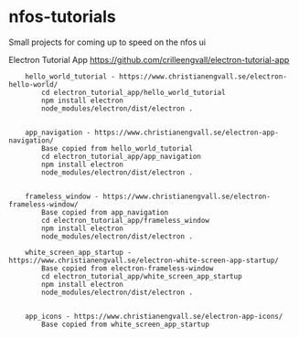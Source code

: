 # nfos-tutorials
Small projects for coming up to speed on the nfos ui

Electron Tutorial App
	https://github.com/crilleengvall/electron-tutorial-app

		hello_world_tutorial - https://www.christianengvall.se/electron-hello-world/
			cd electron_tutorial_app/hello_world_tutorial
			npm install electron
			node_modules/electron/dist/electron .


		app_navigation - https://www.christianengvall.se/electron-app-navigation/
			Base copied from hello_world_tutorial
			cd electron_tutorial_app/app_navigation
			npm install electron
			node_modules/electron/dist/electron .


		frameless_window - https://www.christianengvall.se/electron-frameless-window/
			Base copied from app_navigation
			cd electron_tutorial_app/frameless_window
			npm install electron
			node_modules/electron/dist/electron .

		white_screen_app_startup - https://www.christianengvall.se/electron-white-screen-app-startup/
			Base copied from electron-frameless-window
			cd electron_tutorial_app/white_screen_app_startup
			npm install electron
			node_modules/electron/dist/electron .


		app_icons - https://www.christianengvall.se/electron-app-icons/
			Base copied from white_screen_app_startup
